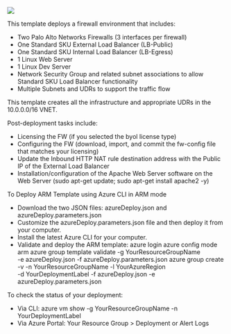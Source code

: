 
[<img src="http://azuredeploy.net/deploybutton.png"/>](https://portal.azure.com/#create/Microsoft.Template/uri/https%3A%2F%2Fraw.githubusercontent.com%2Fkblackstone%2FDev%2Fmaster%2FStandard-SKU-LB-Sandwich%2FazureDeploy.json)

This template deploys a firewall environment that includes:

- Two Palo Alto Networks Firewalls (3 interfaces per firewall)
- One Standard SKU External Load Balancer (LB-Public)
- One Standard SKU Internal Load Balancer (LB-Egress)
- 1 Linux Web Server
- 1 Linux Dev Server
- Network Security Group and related subnet associations to allow Standard SKU Load Balancer functionality
- Multiple Subnets and UDRs to support the traffic flow

This template creates all the infrastructure and appropriate UDRs in the 10.0.0.0/16 VNET.

Post-deployment tasks include:

- Licensing the FW (if you selected the byol license type)
- Configuring the FW (download, import, and commit the fw-config file that matches your licensing)
- Update the Inbound HTTP NAT rule destination address with the Public IP of the External Load Balancer
- Installation/configuration of the Apache Web Server software on the Web Server (sudo apt-get update; sudo apt-get install apache2 -y)

To Deploy ARM Template using Azure CLI in ARM mode

- Download the two JSON files: azureDeploy.json and azureDeploy.parameters.json
- Customize the azureDeploy.parameters.json file and then deploy it from your computer.
- Install the latest Azure CLI for your computer.
- Validate and deploy the ARM template:
    azure login
    azure config mode arm
    azure  group  template  validate  -g YourResourceGroupName \
        -e  azureDeploy.json   -f  azureDeploy.parameters.json
    azure group create -v -n YourResourceGroupName -l YourAzureRegion  \
        -d  YourDeploymentLabel  -f azureDeploy.json -e azureDeploy.parameters.json

To check the status of your deployment:

- Via CLI: azure vm show -g YourResourceGroupName -n YourDeploymentLabel
- Via Azure Portal: Your Resource Group > Deployment or Alert Logs
